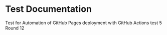 # Test Documentation

Test for Automation of GitHub Pages deployment with GitHub Actions
test 5  
Round 12
 


